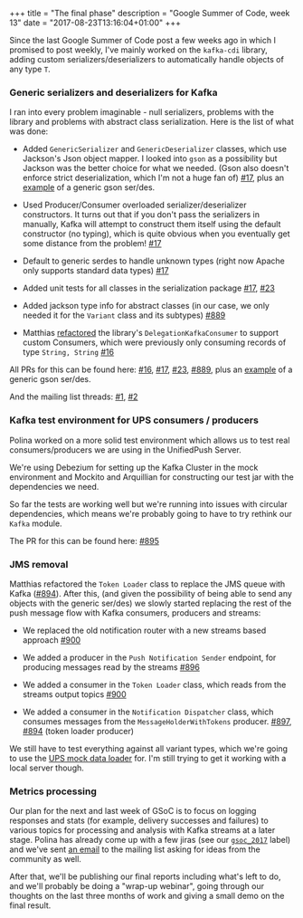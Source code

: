 +++
title = "The final phase"
description = "Google Summer of Code, week 13"
date = "2017-08-23T13:16:04+01:00"
+++

Since the last Google Summer of Code post a few weeks ago in which I promised to post weekly, I've mainly worked on the `kafka-cdi`
library, adding custom serializers/deserializers to automatically handle objects of any type `T`.

### Generic serializers and deserializers for Kafka
I ran into every problem imaginable - null serializers, problems with the library and problems with abstract class serialization.
Here is the list of what was done: 

* Added `GenericSerializer` and `GenericDeserializer` classes, which use Jackson's Json object mapper. I looked into `gson` as a possibility but Jackson was the better choice for what we needed. (Gson also doesn't enforce strict deserialization, which I'm not a huge fan of) [#17](https://github.com/matzew/kafka-cdi/pull/17), plus an [example](https://github.com/dimitraz/kafka-poc/commit/b797667b5d4c3d72704de10dbadcf18349e67a6d) of a generic gson ser/des.

* Used Producer/Consumer overloaded serializer/deserializer constructors. It turns out that if you don't pass the serializers in manually, Kafka will attempt to construct them itself using the default constructor (no typing), which is quite obvious when you eventually get some distance from the problem! [#17](https://github.com/matzew/kafka-cdi/pull/17)

* Default to generic serdes to handle unknown types (right now Apache only supports standard data types) [#17](https://github.com/matzew/kafka-cdi/pull/17)

* Added unit tests for all classes in the serialization package [#17](https://github.com/matzew/kafka-cdi/pull/17), [#23](https://github.com/matzew/kafka-cdi/pull/23)

* Added jackson type info for abstract classes (in our case, we only needed it for the `Variant` class and its subtypes) [#889](https://github.com/aerogear/aerogear-unifiedpush-server/pull/889)
 
* Matthias [refactored](https://github.com/matzew/kafka-cdi/pull/16) the library's `DelegationKafkaConsumer` to support custom Consumers, which were previously only consuming records of type `String, String` [#16](https://github.com/matzew/kafka-cdi/pull/16)

All PRs for this can be found here: [#16](https://github.com/matzew/kafka-cdi/pull/16), [#17](https://github.com/matzew/kafka-cdi/pull/17), [#23](https://github.com/matzew/kafka-cdi/pull/23), [#889](https://github.com/aerogear/aerogear-unifiedpush-server/pull/889), plus an [example](https://github.com/dimitraz/kafka-poc/commit/b797667b5d4c3d72704de10dbadcf18349e67a6d) of a generic gson ser/des.

And the mailing list threads: [#1](http://lists.jboss.org/pipermail/aerogear-dev/2017-August/012934.html), [#2](http://lists.jboss.org/pipermail/aerogear-dev/2017-August/012951.html)

### Kafka test environment for UPS consumers / producers
Polina worked on a more solid test environment which allows us to test real consumers/producers we are using in the UnifiedPush Server. 

We're using Debezium for setting up the Kafka Cluster in the mock environment and Mockito and Arquillian for constructing our test jar with the dependencies we need. 

So far the tests are working well but we're running into issues with circular dependencies, which means we're probably going to have to try rethink our `Kafka` module. 

The PR for this can be found here: [#895](https://github.com/aerogear/aerogear-unifiedpush-server/pull/895)


### JMS removal 
Matthias refactored the `Token Loader` class to replace the JMS queue with Kafka ([#894](https://github.com/aerogear/aerogear-unifiedpush-server/pull/894)).
After this, (and given the possibility of being able to send any objects with the generic ser/des) we slowly started replacing the rest of the push message flow with Kafka consumers, producers and streams:

* We replaced the old notification router with a new streams based approach [#900](https://github.com/aerogear/aerogear-unifiedpush-server/pull/900)

* We added a producer in the `Push Notification Sender` endpoint, for producing messages read by the streams [#896](https://github.com/aerogear/aerogear-unifiedpush-server/pull/896)

* We added a consumer in the `Token Loader` class, which reads from the streams output topics [#900](https://github.com/aerogear/aerogear-unifiedpush-server/pull/900/commits/0d5407e62ce8b15c1daabda29b56f2e2b85d6cf3)

* We added a consumer in the `Notification Dispatcher` class, which consumes messages from the `MessageHolderWithTokens` producer. [#897](https://github.com/aerogear/aerogear-unifiedpush-server/pull/894), [#894](https://github.com/aerogear/aerogear-unifiedpush-server/pull/894) (token loader producer)

We still have to test everything against all variant types, which we're going to use the [UPS mock data loader](https://github.com/aerogear/ups-mock-data-loader) for. I'm still trying to get it working with a local server though. 

### Metrics processing
Our plan for the next and last week of GSoC is to focus on logging responses and stats (for example, delivery successes and failures) to various topics for processing and analysis with Kafka streams at a later stage. 
Polina has already come up with a few jiras (see our [`gsoc_2017`](https://issues.jboss.org/issues/?jql=labels+%3D+gsoc_2017) label) and we've sent [an email](http://lists.jboss.org/pipermail/aerogear-dev/2017-August/012974.html) to the mailing list asking for ideas from the community as well. 

After that, we'll be publishing our final reports including what's left to do, and we'll probably be doing a "wrap-up webinar", going through our thoughts on the last three months of work and giving a small demo on the final result.